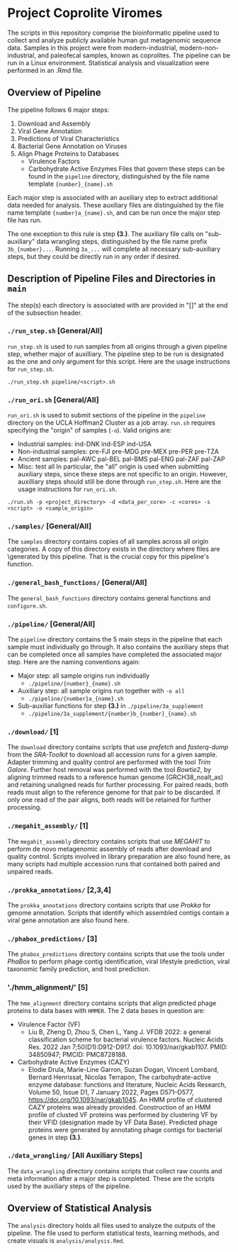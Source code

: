 # Project Coprolite Viromes
The scripts in this repository comprise the bioinformatic pipeline used to 
collect and analyze publicly available human gut metagenomic sequence data. 
Samples in this project were from modern-industrial, modern-non-industrial, and 
paleofecal samples, known as coprolites. The pipeline can be run in a Linux 
environment. Statistical analysis and visualization were performed in an .Rmd 
file.

## Overview of Pipeline
The pipeline follows 6 major steps:
1. Download and Assembly
2. Viral Gene Annotation
3. Predictions of Viral Characteristics
4. Bacterial Gene Annotation on Viruses
5. Align Phage Proteins to Databases
    + Virulence Factors
    + Carbohydrate Active Enzymes
Files that govern these steps can be found in the `pipeline` directory, 
distinguished by the file name template `{number}_{name}.sh`

Each major step is associated with an auxiliary step to extract additional data 
needed for analysis. These auxiliary files are distinguished by the file name 
template `{number}a_{name}.sh`, and can be run once the major step file has 
run.

The one exception to this rule is step **(3.)**. The auxiliary file calls on 
"sub-auxiliary" data wrangling steps, distinguished by the file name prefix 
`3b_{number}...`. Running `3a_...` will complete all necessary sub-auxiliary
steps, but they could be directly run in any order if desired.

## Description of Pipeline Files and Directories in `main`
The step(s) each directory is associated with are provided in "[]" at the end 
of the subsection header.

### `./run_step.sh` [General/All]
`run_step.sh` is used to run samples from all origins through a given pipeline 
step, whether major of auxilliary. The pipeline step to be run is designated
as the one and only argument for this script. Here are the usage instructions
for `run_step.sh`.
```
./run_step.sh pipeline/<script>.sh
```

### `./run_ori.sh` [General/All]
`run_ori.sh` is used to submit sections of the pipeline in the `pipeline` directory 
on the UCLA Hoffman2 Cluster as a job array. `run.sh` requires specifying the 
"origin" of samples (`-o`). Valid origins are:
* Industrial samples: ind-DNK ind-ESP ind-USA
* Non-industrial samples: pre-FJI pre-MDG pre-MEX pre-PER pre-TZA
* Ancient samples: pal-AWC pal-BEL pal-BMS pal-ENG pal-ZAF pal-ZAP
* Misc: test all
In particular, the "all" origin is used when submitting auxiliary steps, since
these steps are not specific to an origin. However, auxilliary steps should
still be done through `run_step.sh`. Here are the usage instructions for 
`run_ori.sh`.
```
./run.sh -p <project_directory> -d <data_per_core> -c <cores> -s <script> -o <sample_origin>
```

### `./samples/` [General/All]
The `samples` directory contains copies of all samples across all origin 
categories. A copy of this directory exists in the directory where files are 
\generated by this pipeline. That is the crucial copy for this pipeline's 
function.

### `./general_bash_functions/` [General/All]
The `general_bash_functions` directory contains general functions and 
`configure.sh`.

### `./pipeline/` [General/All]
The `pipeline` directory contains the 5 main steps in the pipeline that each 
sample must individually go through. It also contains the auxiliary steps that 
can be completed once all samples have completed the associated major step. 
Here are the naming conventions again:
* Major step: all sample origins run individually
    + `./pipeline/{number}_{name}.sh`
* Auxiliary step: all sample origins run together with `-o all`
    + `./pipeline/{number}a_{name}.sh`
* Sub-auxiliar functions for step **(3.)** in `./pipeline/3a_supplement`
    + `./pipeline/3a_supplement/{number}b_{number}_{name}.sh`

### `./download/` [1]
The `download` directory contains scripts that use *prefetch* and 
*fasterq-dump* from the *SRA-Toolkit* to download all accession runs for a 
given sample. Adapter trimming and quality control are performed with the tool 
*Trim Galore*. Further host removal was performed with the tool *Bowtie2*, by 
aligning trimmed reads to a reference human genome (GRCH38_noalt_as) and 
retaining unaligned reads for further processing. For paired reads, both reads 
must align to the reference genome for that pair to be discarded. If only one 
read of the pair aligns, both reads will be retained for further processing.

### `./megahit_assembly/` [1]
The `megahit_assembly` directory contains scripts that use *MEGAHIT* to perform 
de novo metagenomic assembly of reads after download and quality control. 
Scripts involved in library preparation are also found here, as many scripts 
had multiple accession runs that contained both paired and unpaired reads.

### `./prokka_annotations/` [2,3,4]
The `prokka_annotations` directory contains scripts that use *Prokka* for 
genome annotation. Scripts that identify which assembled contigs contain a 
viral gene annotation are also found here.

### `./phabox_predictions/` [3]
The `phabox_predictions` directory contains scripts that use the tools under 
*PhaBox* to perform phage contig identification, viral lifestyle prediction, 
viral taxonomic family prediction, and host prediction.

### './hmm_alignment/' [5]
The `hmm_alignment` directory contains scripts that align predicted phage
proteins to data bases with `HMMER`. The 2 data bases in question are:
* Virulence Factor (VF)
    + Liu B, Zheng D, Zhou S, Chen L, Yang J. VFDB 2022: a general classification scheme for bacterial virulence factors. Nucleic Acids Res. 2022 Jan 7;50(D1):D912-D917. doi: 10.1093/nar/gkab1107. PMID: 34850947; PMCID: PMC8728188.  
* Carbohydrate Active Enzymes (CAZY)
    + Elodie Drula, Marie-Line Garron, Suzan Dogan, Vincent Lombard, Bernard Henrissat, Nicolas Terrapon, The carbohydrate-active enzyme database: functions and literature, Nucleic Acids Research, Volume 50, Issue D1, 7 January 2022, Pages D571–D577, https://doi.org/10.1093/nar/gkab1045.
An HMM profile of clustered CAZY proteins was already provided. Construction 
of an HMM profile of clusted VF proteins was performed by clustering VF by
their VFID (designation made by VF Data Base). Predicted phage proteins were 
generated by annotating phage contigs for bacterial genes in step **(3.)**.

### `./data_wrangling/` [All Auxiliary Steps]
The `data_wrangling` directory contains scripts that collect raw counts and 
meta information after a major step is completed. These are the scripts used by 
the auxiliary steps of the pipeline.

## Overview of Statistical Analysis
The `analysis` directory holds all files used to analyze the outputs of the 
pipeline. The file used to perform statistical tests, learning methods, and 
create visuals is `analysis/analysis.Rmd`.
